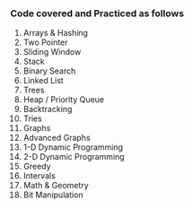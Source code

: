 ### Code covered and Practiced as follows

<ol>
    <li>Arrays & Hashing</li>
    <li>Two Pointer</li>
    <li>Sliding Window</li>
    <li>Stack</li>
    <li>Binary Search</li>
    <li>Linked List</li>
    <li>Trees</li>
    <li>Heap / Priority Queue</li>
    <li>Backtracking</li>
    <li>Tries</li>
    <li>Graphs</li>
    <li>Advanced Graphs</li>
    <li>1-D Dynamic Programming</li>
    <li>2-D Dynamic Programming</li>
    <li>Greedy</li>
    <li>Intervals</li>
    <li>Math & Geometry</li>
    <li>Bit Manipulation</li>
</ol>
